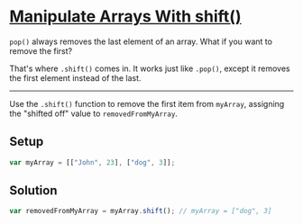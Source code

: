 # [Manipulate Arrays With shift()](https://learn.freecodecamp.org/javascript-algorithms-and-data-structures/basic-javascript/manipulate-arrays-with-shift)

`pop()` always removes the last element of an array. What if you want to remove the first?

That's where `.shift()` comes in. It works just like `.pop()`, except it removes the first element instead of the last.

---

Use the `.shift()` function to remove the first item from `myArray`, assigning the "shifted off" value to `removedFromMyArray`.

## Setup

```js
var myArray = [["John", 23], ["dog", 3]];
```

## Solution

```js
var removedFromMyArray = myArray.shift(); // myArray = ["dog", 3]
```